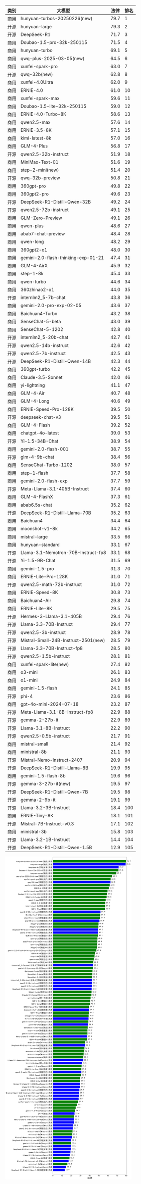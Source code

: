 
| 类别 | 大模型                         | 法律 | 排名 |
|-----|------------------------------|---------|----|
|商用|hunyuan-turbos-20250226(new)|79.7|1|
|开源|hunyuan-large|79.3|2|
|开源|DeepSeek-R1|71.7|3|
|商用|Doubao-1.5-pro-32k-250115|71.5|4|
|商用|hunyuan-turbo|69.1|5|
|商用|qwq-plus-2025-03-05(new)|64.5|6|
|商用|xunfei-spark-pro|63.0|7|
|开源|qwq-32b(new)|62.8|8|
|商用|xunfei-4.0Ultra|62.0|9|
|商用|ERNIE-4.0|61.0|10|
|商用|xunfei-spark-max|59.6|11|
|商用|Doubao-1.5-lite-32k-250115|59.0|12|
|商用|ERNIE-4.0-Turbo-8K|58.6|13|
|商用|qwen2.5-max|57.6|14|
|商用|ERNIE-3.5-8K|57.1|15|
|商用|kimi-latest-8k|57.0|16|
|商用|GLM-4-Plus|56.8|17|
|开源|qwen2.5-32b-instruct|51.9|18|
|商用|MiniMax-Text-01|51.6|19|
|商用|step-2-mini(new)|51.4|20|
|开源|qwq-32b-preview|50.8|21|
|商用|360gpt-pro|49.8|22|
|商用|360gpt2-pro|49.6|23|
|开源|DeepSeek-R1-Distill-Qwen-32B|49.2|24|
|开源|qwen2.5-72b-instruct|49.1|25|
|商用|GLM-Zero-Preview|49.1|26|
|商用|qwen-plus|48.6|27|
|商用|abab7-chat-preview|48.4|28|
|商用|qwen-long|48.2|29|
|商用|360gpt2-o1|48.0|30|
|商用|gemini-2.0-flash-thinking-exp-01-21|47.4|31|
|商用|GLM-4-AirX|45.9|32|
|商用|step-1-8k|45.4|33|
|商用|qwen-turbo|44.6|34|
|商用|360zhinao2-o1|44.0|35|
|开源|internlm2_5-7b-chat|43.8|36|
|商用|gemini-2.0-pro-exp-02-05|43.6|37|
|商用|Baichuan4-Turbo|43.2|38|
|商用|SenseChat-5-beta|43.0|39|
|商用|SenseChat-5-1202|42.8|40|
|开源|internlm2_5-20b-chat|42.7|41|
|开源|qwen2.5-14b-instruct|42.6|42|
|开源|qwen2.5-7b-instruct|42.5|43|
|开源|DeepSeek-R1-Distill-Qwen-14B|42.3|44|
|商用|360gpt-turbo|42.2|45|
|商用|Claude-3.5-Sonnet|42.0|46|
|商用|yi-lightning|41.1|47|
|商用|GLM-4-Air|40.7|48|
|商用|GLM-4-Long|40.6|49|
|商用|ERNIE-Speed-Pro-128K|39.5|50|
|开源|deepseek-chat-v3|39.5|51|
|商用|GLM-4-Flash|39.2|52|
|商用|chatgpt-4o-latest|39.0|53|
|开源|Yi-1.5-34B-Chat|38.9|54|
|商用|gemini-2.0-flash-001|38.7|55|
|开源|glm-4-9b-chat|38.4|56|
|商用|SenseChat-Turbo-1202|38.0|57|
|商用|step-1-flash|37.7|58|
|商用|gemini-2.0-flash-exp|37.7|59|
|开源|Meta-Llama-3.1-405B-Instruct|37.4|60|
|商用|GLM-4-FlashX|37.3|61|
|商用|abab6.5s-chat|35.2|62|
|开源|DeepSeek-R1-Distill-Llama-70B|35.2|63|
|商用|Baichuan4|34.4|64|
|商用|moonshot-v1-8k|34.2|65|
|商用|mistral-large|33.5|66|
|商用|hunyuan-standard|33.1|67|
|开源|Llama-3.1-Nemotron-70B-Instruct-fp8|33.1|68|
|开源|Yi-1.5-9B-Chat|31.5|69|
|商用|gemini-1.5-pro|31.3|70|
|商用|ERNIE-Lite-Pro-128K|31.0|71|
|开源|qwen2.5-math-72b-instruct|31.0|72|
|商用|ERNIE-Speed-8K|30.8|73|
|商用|Baichuan4-Air|29.8|74|
|商用|ERNIE-Lite-8K|29.5|75|
|开源|Hermes-3-Llama-3.1-405B|29.4|76|
|开源|Llama-3.3-70B-Instruct|29.4|77|
|开源|qwen2.5-3b-instruct|28.9|78|
|开源|Mistral-Small-24B-Instruct-2501(new)|28.5|79|
|开源|Llama-3.3-70B-Instruct-fp8|28.5|80|
|开源|qwen2.5-1.5b-instruct|28.1|81|
|商用|xunfei-spark-lite(new)|27.4|82|
|商用|o3-mini|26.1|83|
|商用|o1-mini|24.9|84|
|商用|gemini-1.5-flash|24.1|85|
|开源|phi-4|23.6|86|
|商用|gpt-4o-mini-2024-07-18|23.2|87|
|开源|Meta-Llama-3.1-8B-Instruct-fp8|22.9|88|
|开源|gemma-2-27b-it|22.9|89|
|开源|Llama-3.1-8B-Instruct|22.2|90|
|开源|qwen2.5-0.5b-instruct|21.7|91|
|商用|mistral-small|21.4|92|
|商用|ministral-8b|21.1|93|
|开源|Mistral-Nemo-Instruct-2407|20.9|94|
|开源|DeepSeek-R1-Distill-Llama-8B|19.9|95|
|商用|gemini-1.5-flash-8b|19.6|96|
|开源|gemma-3-27b-it(new)|19.5|97|
|开源|DeepSeek-R1-Distill-Qwen-7B|19.5|98|
|开源|gemma-2-9b-it|19.1|99|
|开源|Llama-3.2-3B-Instruct|18.4|100|
|商用|ERNIE-Tiny-8K|18.1|101|
|开源|Mistral-7B-Instruct-v0.3|17.1|102|
|商用|ministral-3b|15.8|103|
|开源|Llama-3.2-1B-Instruct|14.4|104|
|开源|DeepSeek-R1-Distill-Qwen-1.5B|12.9|105|


![lin](../pic/法律.png)
